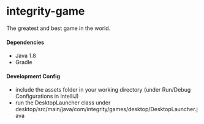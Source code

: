 # integrity-game

The greatest and best game in the world.

#### Dependencies

* Java 1.8
* Gradle

#### Development Config

* include the assets folder in your working directory (under Run/Debug Configurations in IntelliJ)
* run the DesktopLauncher class under desktop/src/main/java/com/integrity/games/desktop/DesktopLauncher.java